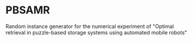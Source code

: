 # PBSAMR
Random instance generator for the numerical experiment of "Optimal retrieval in puzzle-based storage systems using automated mobile robots"
